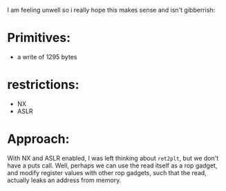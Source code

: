 I am feeling unwell so i really hope this makes sense and isn't gibberrish:

# Primitives:

- a write of 1295 bytes

# restrictions:

- NX
- ASLR

# Approach: 

With NX and ASLR enabled, I was left thinking about `ret2plt`, but we don't have a puts call. Well, perhaps we can use the read itself as a rop gadget, and modify register values with other rop gadgets, such that the read, actually leaks an address from memory.
